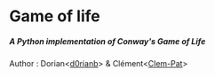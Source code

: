 # Game of life

##### A Python implementation of Conway's Game of Life

Author : Dorian<[d0rianb](https://github.com/d0rianb)> & Clément<[Clem-Pat](https://github.com/Clem-Pat)>
